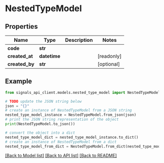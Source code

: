 # NestedTypeModel


## Properties

Name | Type | Description | Notes
------------ | ------------- | ------------- | -------------
**code** | **str** |  | 
**created_at** | **datetime** |  | [readonly] 
**created_by** | **str** |  | [optional] 

## Example

```python
from signals_api_client.models.nested_type_model import NestedTypeModel

# TODO update the JSON string below
json = "{}"
# create an instance of NestedTypeModel from a JSON string
nested_type_model_instance = NestedTypeModel.from_json(json)
# print the JSON string representation of the object
print(NestedTypeModel.to_json())

# convert the object into a dict
nested_type_model_dict = nested_type_model_instance.to_dict()
# create an instance of NestedTypeModel from a dict
nested_type_model_from_dict = NestedTypeModel.from_dict(nested_type_model_dict)
```
[[Back to Model list]](../README.md#documentation-for-models) [[Back to API list]](../README.md#documentation-for-api-endpoints) [[Back to README]](../README.md)


